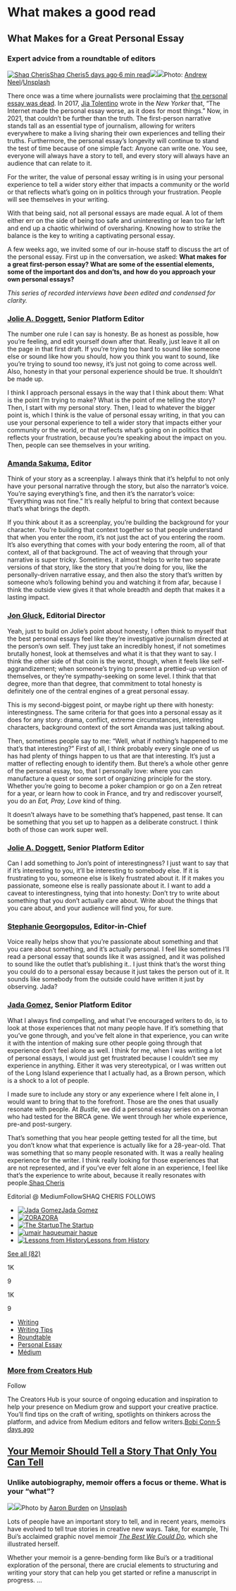 # What makes a good read

## **What Makes for a Great Personal Essay** <a id="e4c7"></a>

### Expert advice from a roundtable of editors <a id="6801"></a>

[![Shaq Cheris](https://miro.medium.com/fit/c/34/34/1*0nMdeMUOKv1dCwg3n2QmAw.jpeg)](https://shaq.medium.com/?source=post_page-----d408e2858ae6--------------------------------)[Shaq Cheris](https://shaq.medium.com/?source=post_page-----d408e2858ae6--------------------------------)[5 days ago·6 min read](https://medium.com/creators-hub/what-makes-for-a-great-personal-essay-d408e2858ae6?source=post_page-----d408e2858ae6--------------------------------)![](https://miro.medium.com/max/36/0*83vm6yitQfVfP2jX?q=20)![](https://miro.medium.com/max/7290/0*83vm6yitQfVfP2jX)Photo: [Andrew Neel](https://unsplash.com/@andrewtneel?utm_source=medium&utm_medium=referral)/[Unsplash](https://unsplash.com/?utm_source=medium&utm_medium=referral)

There once was a time where journalists were proclaiming that [the personal essay was dead](https://www.newyorker.com/culture/jia-tolentino/the-personal-essay-boom-is-over). In 2017, [Jia Tolentino](https://www.newyorker.com/contributors/jia-tolentino) wrote in the _New Yorker_ that, “The Internet made the personal essay worse, as it does for most things.” Now, in 2021, that couldn’t be further than the truth. The first-person narrative stands tall as an essential type of journalism, allowing for writers everywhere to make a living sharing their own experiences and telling their truths. Furthermore, the personal essay’s longevity will continue to stand the test of time because of one simple fact: Anyone can write one. You see, everyone will always have a story to tell, and every story will always have an audience that can relate to it.

For the writer, the value of personal essay writing is in using your personal experience to tell a wider story either that impacts a community or the world or that reflects what’s going on in politics through your frustration. People will see themselves in your writing.

With that being said, not all personal essays are made equal. A lot of them either err on the side of being too safe and uninteresting or lean too far left and end up a chaotic whirlwind of oversharing. Knowing how to strike the balance is the key to writing a captivating personal essay.

A few weeks ago, we invited some of our in-house staff to discuss the art of the personal essay. First up in the conversation, we asked: **What makes for a great first-person essay? What are some of the essential elements, some of the important dos and don’ts, and how do you approach your own personal essays?**

_This series of recorded interviews have been edited and condensed for clarity._

### [Jolie A. Doggett](https://medium.com/u/c1d6cfdf715a?source=post_page-----d408e2858ae6--------------------------------), Senior Platform Editor <a id="7717"></a>

The number one rule I can say is honesty. Be as honest as possible, how you’re feeling, and edit yourself down after that. Really, just leave it all on the page in that first draft. If you’re trying too hard to sound like someone else or sound like how you should, how you think you want to sound, like you’re trying to sound too newsy, it’s just not going to come across well. Also, honesty in that your personal experience should be true. It shouldn’t be made up.

I think I approach personal essays in the way that I think about them: What is the point I’m trying to make? What is the point of me telling the story? Then, I start with my personal story. Then, I lead to whatever the bigger point is, which I think is the value of personal essay writing, in that you can use your personal experience to tell a wider story that impacts either your community or the world, or that reflects what’s going on in politics that reflects your frustration, because you’re speaking about the impact on you. Then, people can see themselves in your writing.

### [Amanda Sakuma](https://medium.com/u/64c815bd98e4?source=post_page-----d408e2858ae6--------------------------------), Editor <a id="b01a"></a>

Think of your story as a screenplay. I always think that it’s helpful to not only have your personal narrative through the story, but also the narrator’s voice. You’re saying everything’s fine, and then it’s the narrator’s voice: “Everything was not fine.” It’s really helpful to bring that context because that’s what brings the depth.

If you think about it as a screenplay, you’re building the background for your character. You’re building that context together so that people understand that when you enter the room, it’s not just the act of you entering the room. It’s also everything that comes with your body entering the room, all of that context, all of that background. The act of weaving that through your narrative is super tricky. Sometimes, it almost helps to write two separate versions of that story, like the story that you’re doing for you, like the personally-driven narrative essay, and then also the story that’s written by someone who’s following behind you and watching it from afar, because I think the outside view gives it that whole breadth and depth that makes it a lasting impact.

### [Jon Gluck](https://medium.com/u/c40368eb8edc?source=post_page-----d408e2858ae6--------------------------------), Editorial Director <a id="b34c"></a>

Yeah, just to build on Jolie’s point about honesty, I often think to myself that the best personal essays feel like they’re investigative journalism directed at the person’s own self. They just take an incredibly honest, if not sometimes brutally honest, look at themselves and what it is that they want to say. I think the other side of that coin is the worst, though, when it feels like self-aggrandizement; when someone’s trying to present a prettied-up version of themselves, or they’re sympathy-seeking on some level. I think that that degree, more than that degree, that commitment to total honesty is definitely one of the central engines of a great personal essay.

This is my second-biggest point, or maybe right up there with honesty: interestingness. The same criteria for that goes into a personal essay as it does for any story: drama, conflict, extreme circumstances, interesting characters, background context of the sort Amanda was just talking about.

Then, sometimes people say to me: “Well, what if nothing’s happened to me that’s that interesting?” First of all, I think probably every single one of us has had plenty of things happen to us that are that interesting. It’s just a matter of reflecting enough to identify them. But there’s a whole other genre of the personal essay, too, that I personally love: where you can manufacture a quest or some sort of organizing principle for the story. Whether you’re going to become a poker champion or go on a Zen retreat for a year, or learn how to cook in France, and try and rediscover yourself, you do an _Eat, Pray, Love_ kind of thing.

It doesn’t always have to be something that’s happened, past tense. It can be something that you set up to happen as a deliberate construct. I think both of those can work super well.

### [Jolie A. Doggett](https://medium.com/u/c1d6cfdf715a?source=post_page-----d408e2858ae6--------------------------------), Senior Platform Editor <a id="381b"></a>

Can I add something to Jon’s point of interestingness? I just want to say that if it’s interesting to you, it’ll be interesting to somebody else. If it is frustrating to you, someone else is likely frustrated about it. If it makes you passionate, someone else is really passionate about it. I want to add a caveat to interestingness, tying that into honesty: Don’t try to write about something that you don’t actually care about. Write about the things that you care about, and your audience will find you, for sure.

### [Stephanie Georgopulos](https://medium.com/u/f86b4ebd8b2a?source=post_page-----d408e2858ae6--------------------------------), Editor-in-Chief <a id="777a"></a>

Voice really helps show that you’re passionate about something and that you care about something, and it’s actually personal. I feel like sometimes I’ll read a personal essay that sounds like it was assigned, and it was polished to sound like the outlet that’s publishing it.. I just think that’s the worst thing you could do to a personal essay because it just takes the person out of it. It sounds like somebody from the outside could have written it just by observing. Jada?

### [Jada Gomez](https://medium.com/u/a8f48d64e71c?source=post_page-----d408e2858ae6--------------------------------), Senior Platform Editor <a id="e13c"></a>

What I always find compelling, and what I’ve encouraged writers to do, is to look at those experiences that not many people have. If it’s something that you’ve gone through, and you’ve felt alone in that experience, you can write it with the intention of making sure other people going through that experience don’t feel alone as well. I think for me, when I was writing a lot of personal essays, I would just get frustrated because I couldn’t see my experience in anything. Either it was very stereotypical, or I was written out of the Long Island experience that I actually had, as a Brown person, which is a shock to a lot of people.

I made sure to include any story or any experience where I felt alone in, I would want to bring that to the forefront. Those are the ones that usually resonate with people. At _Bustle_, we did a personal essay series on a woman who had tested for the BRCA gene. We went through her whole experience, pre-and post-surgery.

That’s something that you hear people getting tested for all the time, but you don’t know what that experience is actually like for a 28-year-old. That was something that so many people resonated with. It was a really healing experience for the writer. I think really looking for those experiences that are not represented, and if you’ve ever felt alone in an experience, I feel like that’s the experience to write about, because it really resonates with people.[Shaq Cheris](https://shaq.medium.com/?source=post_sidebar--------------------------post_sidebar-----------)

Editorial @ MediumFollowSHAQ CHERIS FOLLOWS

* [![Jada Gomez](https://miro.medium.com/fit/c/24/24/1*mmjw6NfFl2rPFSTuXXw2fg.jpeg)](https://jada.medium.com/?source=blogrolls_sidebar-----d408e2858ae6--------------------------------)[Jada Gomez](https://jada.medium.com/?source=blogrolls_sidebar-----d408e2858ae6--------------------------------)
* [![ZORA](https://miro.medium.com/fit/c/24/24/1*4Sybq8pTkkfjqANAw9SiRA.jpeg)](https://zora.medium.com/?source=blogrolls_sidebar-----d408e2858ae6--------------------------------)[ZORA](https://zora.medium.com/?source=blogrolls_sidebar-----d408e2858ae6--------------------------------)
* [![The Startup](https://miro.medium.com/fit/c/24/24/1*pKOfOAOvx-fWzfITATgGRg.jpeg)](https://medium.com/swlh?source=blogrolls_sidebar-----d408e2858ae6--------------------------------)[The Startup](https://medium.com/swlh?source=blogrolls_sidebar-----d408e2858ae6--------------------------------)
* [![umair haque](https://miro.medium.com/fit/c/24/24/1*N3XzP2bucTYwTm8ZmUZkUA.jpeg)](https://medium.com/@umairh?source=blogrolls_sidebar-----d408e2858ae6--------------------------------)[umair haque](https://medium.com/@umairh?source=blogrolls_sidebar-----d408e2858ae6--------------------------------)
* [![Lessons from History](https://miro.medium.com/fit/c/24/24/1*DyMHJ7-6eRZHHUSRHsbg7g.png)](https://medium.com/lessons-from-history?source=blogrolls_sidebar-----d408e2858ae6--------------------------------)[Lessons from History](https://medium.com/lessons-from-history?source=blogrolls_sidebar-----d408e2858ae6--------------------------------)

[See all \(82\)](https://medium.com/@shaq/following?source=blogrolls_sidebar-----d408e2858ae6--------------------------------)

1K

9

1K

9

* [Writing](https://medium.com/creators-hub/tagged/writing)
* [Writing Tips](https://medium.com/creators-hub/tagged/writing-tips)
* [Roundtable](https://medium.com/creators-hub/tagged/roundtable)
* [Personal Essay](https://medium.com/creators-hub/tagged/personal-essay)
* [Médium](https://medium.com/creators-hub/tagged/m%C3%A9dium)

### [More from Creators Hub](https://medium.com/creators-hub?source=follow_footer-------------------------------------)

Follow

The Creators Hub is your source of ongoing education and inspiration to help your presence on Medium grow and support your creative practice. You’ll find tips on the craft of writing, spotlights on thinkers across the platform, and advice from Medium editors and fellow writers.[Bobi Conn](https://bobiconn.medium.com/?source=follow_footer---------0----------------------------)[·5 days ago](https://medium.com/creators-hub/your-memoir-should-tell-a-story-that-only-you-can-tell-35224bc146a4?source=follow_footer---------0----------------------------)

## [Your Memoir Should Tell a Story That Only You Can Tell](https://medium.com/creators-hub/your-memoir-should-tell-a-story-that-only-you-can-tell-35224bc146a4?source=follow_footer---------0----------------------------) <a id="e541"></a>

### Unlike autobiography, memoir offers a focus or theme. What is your “what”? <a id="4e1c"></a>

[![](https://miro.medium.com/max/36/0*TGxA6kkbYUx-Q3j1?q=20)![](https://miro.medium.com/max/851/0*TGxA6kkbYUx-Q3j1)](https://medium.com/creators-hub/your-memoir-should-tell-a-story-that-only-you-can-tell-35224bc146a4?source=follow_footer---------0----------------------------)Photo by [Aaron Burden](https://unsplash.com/@aaronburden?utm_source=medium&utm_medium=referral) on [Unsplash](https://unsplash.com/?utm_source=medium&utm_medium=referral)

Lots of people have an important story to tell, and in recent years, memoirs have evolved to tell true stories in creative new ways. Take, for example, Thi Bui’s acclaimed graphic novel memoir [_The Best We Could Do_](https://www.abramsbooks.com/product/best-we-could-do_9781419718779/), which she illustrated herself.

Whether your memoir is a genre-bending form like Bui’s or a traditional exploration of the personal, there are crucial elements to structuring and writing your story that can help you get started or refine a manuscript in progress. …

